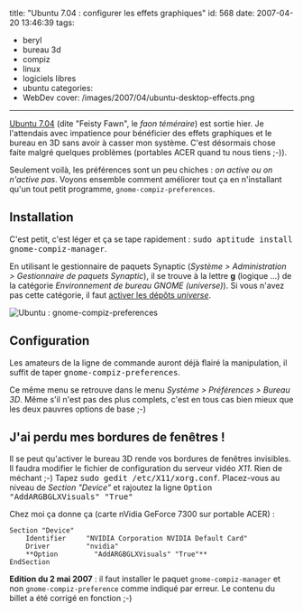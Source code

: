 title: "Ubuntu 7.04 : configurer les effets graphiques"
id: 568
date: 2007-04-20 13:46:39
tags:
- beryl
- bureau 3d
- compiz
- linux
- logiciels libres
- ubuntu
categories:
- WebDev
cover: /images/2007/04/ubuntu-desktop-effects.png
---

[Ubuntu 7.04](http://www.ubuntu-fr.org/) (dite "Feisty Fawn", le _faon téméraire_) est sortie hier. Je l'attendais avec impatience pour bénéficier des effets graphiques et le bureau en 3D sans avoir à casser mon système. C'est désormais chose faite malgré quelques problèmes (portables ACER quand tu nous tiens ;-)).

Seulement voilà, les préférences sont un peu chiches : _on active ou on n'active pas_.
Voyons ensemble comment améliorer tout ça en n'installant qu'un tout petit programme, `gnome-compiz-preferences`.
<!--more-->

## Installation

C'est petit, c'est léger et ça se tape rapidement : <kbd>sudo aptitude install gnome-compiz-manager</kbd>.

En utilisant le gestionnaire de paquets Synaptic (_Système > Administration > Gestionnaire de paquets Synaptic_), il se trouve à la lettre **g** (logique ...) de la catégorie _Environnement de bureau GNOME (universe)_). Si vous n'avez pas cette catégorie, il faut [activer les dépôts _universe_](http://doc.ubuntu-fr.org/applications/apt/depots#avec_un_outil_graphique_sous_ubuntu).

![Ubuntu : gnome-compiz-preferences](/images/2007/04/ubuntu-gnome-compiz-preferences.png)

## Configuration

Les amateurs de la ligne de commande auront déjà flairé la manipulation, il suffit de taper <kbd>gnome-compiz-preferences</kbd>.

Ce même menu se retrouve dans le menu _Système > Préférences > Bureau 3D_. Même s'il n'est pas des plus complets, c'est en tous cas bien mieux que les deux pauvres options de base ;-)

## J'ai perdu mes bordures de fenêtres !

Il se peut qu'activer le bureau 3D rende vos bordures de fenêtres invisibles. Il faudra modifier le fichier de configuration du serveur vidéo _X11_. Rien de méchant ;-)
Tapez <kbd>sudo gedit /etc/X11/xorg.conf</kbd>. Placez-vous au niveau de _Section "Device"_ et rajoutez la ligne <kbd>Option "AddARGBGLXVisuals" "True"</kbd>

Chez moi ça donne ça (carte nVidia GeForce 7300 sur portable ACER) :

    Section "Device"
        Identifier     "NVIDIA Corporation NVIDIA Default Card"
        Driver         "nvidia"
        **Option         "AddARGBGLXVisuals" "True"**
    EndSection

**Edition du 2 mai 2007** : il faut installer le paquet `gnome-compiz-manager` et non `gnome-compiz-preference` comme indiqué par erreur. Le contenu du billet a été corrigé en fonction ;-)